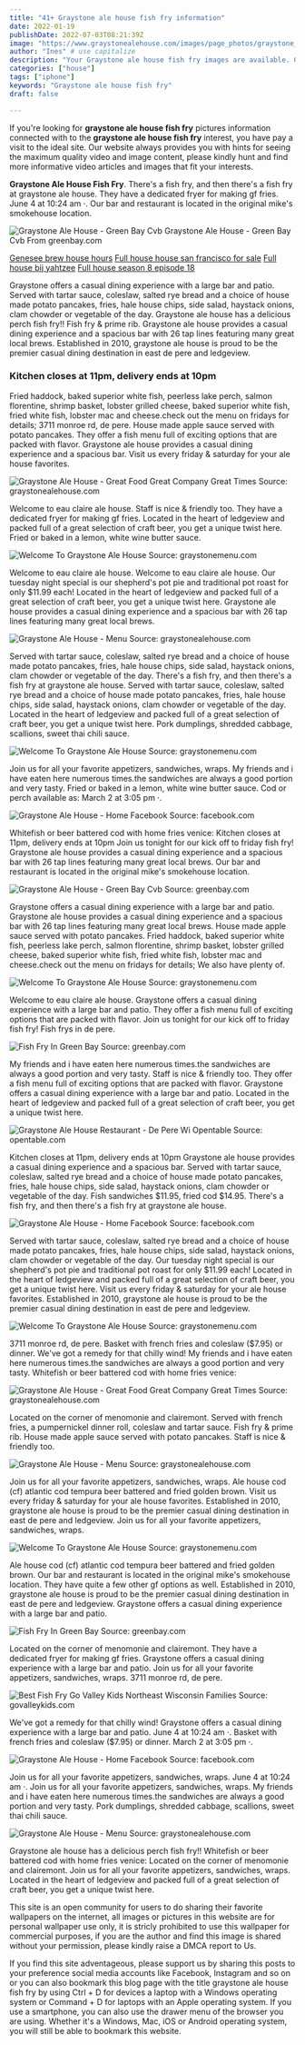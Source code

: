 ```yaml
---
title: "41+ Graystone ale house fish fry information"
date: 2022-01-19
publishDate: 2022-07-03T08:21:39Z
image: "https://www.graystonealehouse.com/images/page_photos/graystone_ale_house_bruschetta.jpg"
author: "Ines" # use capitalize
description: "Your Graystone ale house fish fry images are available. Graystone ale house fish fry are a topic that is being searched for and liked by netizens today. You can Find and Download the Graystone ale house fish fry files here. Find and Download all royalty-free photos."
categories: ["house"]
tags: ["iphone"]
keywords: "Graystone ale house fish fry"
draft: false

---
```


If you're looking for **graystone ale house fish fry** pictures information connected with to the **graystone ale house fish fry** interest, you have pay a visit to the ideal  site.  Our website always  provides you with  hints  for seeing  the maximum  quality video and image  content, please kindly hunt and find more informative video articles and images  that fit your interests.

**Graystone Ale House Fish Fry**. There&#039;s a fish fry, and then there&#039;s a fish fry at graystone ale house. They have a dedicated fryer for making gf fries. June 4 at 10:24 am ·. Our bar and restaurant is located in the original mike&#039;s smokehouse location.

![Graystone Ale House - Green Bay Cvb](https://www.greenbay.com/images/made/images/remote/https_files.idssasp.com/public/C206/9d0fbe81-75a7-4e15-a841-08e76a9419d5_1920_1080auto_s_c1.jpg "Graystone Ale House - Green Bay Cvb")
Graystone Ale House - Green Bay Cvb From greenbay.com

[Genesee brew house hours](/genesee-brew-house-hours/)
[Full house house san francisco for sale](/full-house-house-san-francisco-for-sale/)
[Full house bij yahtzee](/full-house-bij-yahtzee/)
[Full house season 8 episode 18](/full-house-season-8-episode-18/)

Graystone offers a casual dining experience with a large bar and patio. Served with tartar sauce, coleslaw, salted rye bread and a choice of house made potato pancakes, fries, hale house chips, side salad, haystack onions, clam chowder or vegetable of the day. Graystone ale house has a delicious perch fish fry!! Fish fry &amp; prime rib. Graystone ale house provides a casual dining experience and a spacious bar with 26 tap lines featuring many great local brews. Established in 2010, graystone ale house is proud to be the premier casual dining destination in east de pere and ledgeview.

### Kitchen closes at 11pm, delivery ends at 10pm

Fried haddock, baked superior white fish, peerless lake perch, salmon florentine, shrimp basket, lobster grilled cheese, baked superior white fish, fried white fish, lobster mac and cheese.check out the menu on fridays for details; 3711 monroe rd, de pere. House made apple sauce served with potato pancakes. They offer a fish menu full of exciting options that are packed with flavor. Graystone ale house provides a casual dining experience and a spacious bar. Visit us every friday &amp; saturday for your ale house favorites.


![Graystone Ale House - Great Food Great Company Great Times](https://www.graystonealehouse.com/images/home_features/graystone_ale_house_craft_beer.jpg "Graystone Ale House - Great Food Great Company Great Times")
Source: graystonealehouse.com

Welcome to eau claire ale house. Staff is nice &amp; friendly too. They have a dedicated fryer for making gf fries. Located in the heart of ledgeview and packed full of a great selection of craft beer, you get a unique twist here. Fried or baked in a lemon, white wine butter sauce.

![Welcome To Graystone Ale House](https://www.graystonemenu.com/images/graystone_ale_house_menu_3.jpg "Welcome To Graystone Ale House")
Source: graystonemenu.com

Welcome to eau claire ale house. Welcome to eau claire ale house. Our tuesday night special is our shepherd&#039;s pot pie and traditional pot roast for only $11.99 each! Located in the heart of ledgeview and packed full of a great selection of craft beer, you get a unique twist here. Graystone ale house provides a casual dining experience and a spacious bar with 26 tap lines featuring many great local brews.

![Graystone Ale House - Menu](https://www.graystonealehouse.com/images/menu_thumbs/graystone_ale_house_friday_fish_menu.jpg "Graystone Ale House - Menu")
Source: graystonealehouse.com

Served with tartar sauce, coleslaw, salted rye bread and a choice of house made potato pancakes, fries, hale house chips, side salad, haystack onions, clam chowder or vegetable of the day. There&#039;s a fish fry, and then there&#039;s a fish fry at graystone ale house. Served with tartar sauce, coleslaw, salted rye bread and a choice of house made potato pancakes, fries, hale house chips, side salad, haystack onions, clam chowder or vegetable of the day. Located in the heart of ledgeview and packed full of a great selection of craft beer, you get a unique twist here. Pork dumplings, shredded cabbage, scallions, sweet thai chili sauce.

![Welcome To Graystone Ale House](https://www.graystonemenu.com/images/graystone_ale_house_friday_fish_menu.jpg "Welcome To Graystone Ale House")
Source: graystonemenu.com

Join us for all your favorite appetizers, sandwiches, wraps. My friends and i have eaten here numerous times.the sandwiches are always a good portion and very tasty. Fried or baked in a lemon, white wine butter sauce. Cod or perch available as: March 2 at 3:05 pm ·.

![Graystone Ale House - Home Facebook](https://lookaside.fbsbx.com/lookaside/crawler/media/?media_id=106724116067902 "Graystone Ale House - Home Facebook")
Source: facebook.com

Whitefish or beer battered cod with home fries venice: Kitchen closes at 11pm, delivery ends at 10pm Join us tonight for our kick off to friday fish fry! Graystone ale house provides a casual dining experience and a spacious bar with 26 tap lines featuring many great local brews. Our bar and restaurant is located in the original mike&#039;s smokehouse location.

![Graystone Ale House - Green Bay Cvb](https://www.greenbay.com/images/made/images/remote/https_files.idssasp.com/public/C206/9d0fbe81-75a7-4e15-a841-08e76a9419d5_1920_1080auto_s_c1.jpg "Graystone Ale House - Green Bay Cvb")
Source: greenbay.com

Graystone offers a casual dining experience with a large bar and patio. Graystone ale house provides a casual dining experience and a spacious bar with 26 tap lines featuring many great local brews. House made apple sauce served with potato pancakes. Fried haddock, baked superior white fish, peerless lake perch, salmon florentine, shrimp basket, lobster grilled cheese, baked superior white fish, fried white fish, lobster mac and cheese.check out the menu on fridays for details; We also have plenty of.

![Welcome To Graystone Ale House](https://www.graystonemenu.com/images/graystone_ale_house_menu_4.jpg "Welcome To Graystone Ale House")
Source: graystonemenu.com

Welcome to eau claire ale house. Graystone offers a casual dining experience with a large bar and patio. They offer a fish menu full of exciting options that are packed with flavor. Join us tonight for our kick off to friday fish fry! Fish frys in de pere.

![Fish Fry In Green Bay](https://green-bay.s3.amazonaws.com/CMS/10623/fox_harbor_fish_fry-2.jpg "Fish Fry In Green Bay")
Source: greenbay.com

My friends and i have eaten here numerous times.the sandwiches are always a good portion and very tasty. Staff is nice &amp; friendly too. They offer a fish menu full of exciting options that are packed with flavor. Graystone offers a casual dining experience with a large bar and patio. Located in the heart of ledgeview and packed full of a great selection of craft beer, you get a unique twist here.

![Graystone Ale House Restaurant - De Pere Wi Opentable](https://resizer.otstatic.com/v2/photos/xlarge/1/23669533.jpg "Graystone Ale House Restaurant - De Pere Wi Opentable")
Source: opentable.com

Kitchen closes at 11pm, delivery ends at 10pm Graystone ale house provides a casual dining experience and a spacious bar. Served with tartar sauce, coleslaw, salted rye bread and a choice of house made potato pancakes, fries, hale house chips, side salad, haystack onions, clam chowder or vegetable of the day. Fish sandwiches $11.95, fried cod $14.95⁠. There&#039;s a fish fry, and then there&#039;s a fish fry at graystone ale house.

![Graystone Ale House - Home Facebook](https://lookaside.fbsbx.com/lookaside/crawler/media/?media_id=6628253627248219 "Graystone Ale House - Home Facebook")
Source: facebook.com

Served with tartar sauce, coleslaw, salted rye bread and a choice of house made potato pancakes, fries, hale house chips, side salad, haystack onions, clam chowder or vegetable of the day. Our tuesday night special is our shepherd&#039;s pot pie and traditional pot roast for only $11.99 each! Located in the heart of ledgeview and packed full of a great selection of craft beer, you get a unique twist here. Visit us every friday &amp; saturday for your ale house favorites. Established in 2010, graystone ale house is proud to be the premier casual dining destination in east de pere and ledgeview.

![Welcome To Graystone Ale House](https://www.graystonemenu.com/images/graystone_ale_house_daily_food_specials.jpg "Welcome To Graystone Ale House")
Source: graystonemenu.com

3711 monroe rd, de pere. Basket with french fries and coleslaw ($7.95) or dinner. We&#039;ve got a remedy for that chilly wind! My friends and i have eaten here numerous times.the sandwiches are always a good portion and very tasty. Whitefish or beer battered cod with home fries venice:

![Graystone Ale House - Great Food Great Company Great Times](https://www.graystonealehouse.com/images/home_features/graystone_ale_house_delivery_2020.jpg "Graystone Ale House - Great Food Great Company Great Times")
Source: graystonealehouse.com

Located on the corner of menomonie and clairemont. Served with french fries, a pumpernickel dinner roll, coleslaw and tartar sauce. Fish fry &amp; prime rib. House made apple sauce served with potato pancakes. Staff is nice &amp; friendly too.

![Graystone Ale House - Menu](https://www.graystonealehouse.com/images/logo.png "Graystone Ale House - Menu")
Source: graystonealehouse.com

Join us for all your favorite appetizers, sandwiches, wraps. Ale house cod (cf) atlantic cod tempura beer battered and fried golden brown. Visit us every friday &amp; saturday for your ale house favorites. Established in 2010, graystone ale house is proud to be the premier casual dining destination in east de pere and ledgeview. Join us for all your favorite appetizers, sandwiches, wraps.

![Welcome To Graystone Ale House](https://www.graystonemenu.com/images/graystone_ale_house_menu_1.jpg "Welcome To Graystone Ale House")
Source: graystonemenu.com

Ale house cod (cf) atlantic cod tempura beer battered and fried golden brown. Our bar and restaurant is located in the original mike&#039;s smokehouse location. They have quite a few other gf options as well. Established in 2010, graystone ale house is proud to be the premier casual dining destination in east de pere and ledgeview. Graystone offers a casual dining experience with a large bar and patio.

![Fish Fry In Green Bay](https://green-bay.s3.amazonaws.com/CMS/10623/anduzzis_sports_club_pearch.jpg "Fish Fry In Green Bay")
Source: greenbay.com

Located on the corner of menomonie and clairemont. They have a dedicated fryer for making gf fries. Graystone offers a casual dining experience with a large bar and patio. Join us for all your favorite appetizers, sandwiches, wraps. 3711 monroe rd, de pere.

![Best Fish Fry Go Valley Kids Northeast Wisconsin Families](https://govalleykids.com/wp-content/uploads/2020/03/FishFry.jpg "Best Fish Fry Go Valley Kids Northeast Wisconsin Families")
Source: govalleykids.com

We&#039;ve got a remedy for that chilly wind! Graystone offers a casual dining experience with a large bar and patio. June 4 at 10:24 am ·. Basket with french fries and coleslaw ($7.95) or dinner. March 2 at 3:05 pm ·.

![Graystone Ale House - Home Facebook](https://lookaside.fbsbx.com/lookaside/crawler/media/?media_id=6492595187480731 "Graystone Ale House - Home Facebook")
Source: facebook.com

Join us for all your favorite appetizers, sandwiches, wraps. June 4 at 10:24 am ·. Join us for all your favorite appetizers, sandwiches, wraps. My friends and i have eaten here numerous times.the sandwiches are always a good portion and very tasty. Pork dumplings, shredded cabbage, scallions, sweet thai chili sauce.

![Graystone Ale House - Menu](https://www.graystonealehouse.com/images/page_photos/graystone_ale_house_bruschetta.jpg "Graystone Ale House - Menu")
Source: graystonealehouse.com

Graystone ale house has a delicious perch fish fry!! Whitefish or beer battered cod with home fries venice: Located on the corner of menomonie and clairemont. Join us for all your favorite appetizers, sandwiches, wraps. Located in the heart of ledgeview and packed full of a great selection of craft beer, you get a unique twist here.

This site is an open community for users to do sharing their favorite wallpapers on the internet, all images or pictures in this website are for personal wallpaper use only, it is stricly prohibited to use this wallpaper for commercial purposes, if you are the author and find this image is shared without your permission, please kindly raise a DMCA report to Us.

If you find this site adventageous, please support us by sharing this posts to your preference social media accounts like Facebook, Instagram and so on or you can also bookmark this blog page with the title graystone ale house fish fry by using Ctrl + D for devices a laptop with a Windows operating system or Command + D for laptops with an Apple operating system. If you use a smartphone, you can also use the drawer menu of the browser you are using. Whether it's a Windows, Mac, iOS or Android operating system, you will still be able to bookmark this website.
